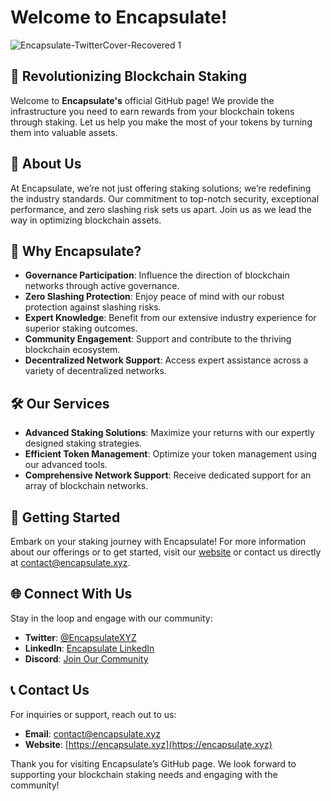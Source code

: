 # Welcome to **Encapsulate**!
![Encapsulate-TwitterCover-Recovered 1](https://github.com/user-attachments/assets/75b46f58-98c9-410e-8a2a-f7bf28763756)



## 🌟 Revolutionizing Blockchain Staking

Welcome to **Encapsulate's** official GitHub page! We provide the infrastructure you need to earn rewards from your blockchain tokens through staking. Let us help you make the most of your tokens by turning them into valuable assets.

## 🚀 About Us

At Encapsulate, we’re not just offering staking solutions; we’re redefining the industry standards. Our commitment to top-notch security, exceptional performance, and zero slashing risk sets us apart. Join us as we lead the way in optimizing blockchain assets.

## 💎 Why Encapsulate?

- **Governance Participation**: Influence the direction of blockchain networks through active governance.
- **Zero Slashing Protection**: Enjoy peace of mind with our robust protection against slashing risks.
- **Expert Knowledge**: Benefit from our extensive industry experience for superior staking outcomes.
- **Community Engagement**: Support and contribute to the thriving blockchain ecosystem.
- **Decentralized Network Support**: Access expert assistance across a variety of decentralized networks.

## 🛠️ Our Services

- **Advanced Staking Solutions**: Maximize your returns with our expertly designed staking strategies.
- **Efficient Token Management**: Optimize your token management using our advanced tools.
- **Comprehensive Network Support**: Receive dedicated support for an array of blockchain networks.

## 🚀 Getting Started

Embark on your staking journey with Encapsulate! For more information about our offerings or to get started, visit our [website](https://encapsulate.xyz) or contact us directly at [contact@encapsulate.xyz](mailto:contact@encapsulate.xyz).

## 🌐 Connect With Us

Stay in the loop and engage with our community:
- **Twitter**: [@EncapsulateXYZ](https://x.com/encapsulate_xyz)
- **LinkedIn**: [Encapsulate LinkedIn](https://www.linkedin.com/company/encapsulate-xyz)
- **Discord**: [Join Our Community](https://discord.com/invite/S5x4e2AHVV)


## 📞 Contact Us

For inquiries or support, reach out to us:
- **Email**: [contact@encapsulate.xyz](mailto:contact@encapsulate.xyz)
- **Website**: [https://encapsulate.xyz](https://encapsulate.xyz)

Thank you for visiting Encapsulate’s GitHub page. We look forward to supporting your blockchain staking needs and engaging with the community!
